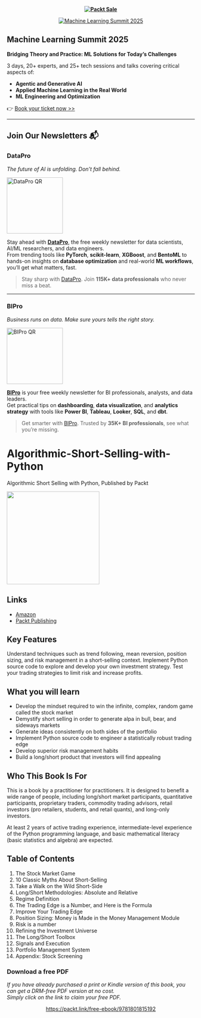 
<b><p align='center'>[![Packt Sale](https://static.packt-cdn.com/assets/images/packt+events/Improve_UX.png)](https://packt.link/algotradingpython)</p></b> 

<p align="center"><a href="https://packt.link/mlsumgh"><img src="https://static.packt-cdn.com/assets/images/ML Summit Banner v3 1200x627.png" alt="Machine Learning Summit 2025"/></a></p>

## Machine Learning Summit 2025
**Bridging Theory and Practice: ML Solutions for Today’s Challenges**

3 days, 20+ experts, and 25+ tech sessions and talks covering critical aspects of:
- **Agentic and Generative AI**
- **Applied Machine Learning in the Real World**
- **ML Engineering and Optimization**

👉 [Book your ticket now >>](https://packt.link/mlsumgh)

---

## Join Our Newsletters 📬

### DataPro  
*The future of AI is unfolding. Don’t fall behind.*

<p><a href="https://landing.packtpub.com/subscribe-datapronewsletter/?link_from_packtlink=yes"><img src="https://static.packt-cdn.com/assets/images/DataPro NL QR Code.png" alt="DataPro QR" width="150"/></a></p>

Stay ahead with [**DataPro**](https://landing.packtpub.com/subscribe-datapronewsletter/?link_from_packtlink=yes), the free weekly newsletter for data scientists, AI/ML researchers, and data engineers.  
From trending tools like **PyTorch**, **scikit-learn**, **XGBoost**, and **BentoML** to hands-on insights on **database optimization** and real-world **ML workflows**, you’ll get what matters, fast.

> Stay sharp with [DataPro](https://landing.packtpub.com/subscribe-datapronewsletter/?link_from_packtlink=yes). Join **115K+ data professionals** who never miss a beat.

---

### BIPro  
*Business runs on data. Make sure yours tells the right story.*

<p><a href="https://landing.packtpub.com/subscribe-bipro-newsletter/?link_from_packtlink=yes"><img src="https://static.packt-cdn.com/assets/images/BIPro NL QR Code.png" alt="BIPro QR" width="150"/></a></p>

[**BIPro**](https://landing.packtpub.com/subscribe-bipro-newsletter/?link_from_packtlink=yes) is your free weekly newsletter for BI professionals, analysts, and data leaders.  
Get practical tips on **dashboarding**, **data visualization**, and **analytics strategy** with tools like **Power BI**, **Tableau**, **Looker**, **SQL**, and **dbt**.

> Get smarter with [BIPro](https://landing.packtpub.com/subscribe-bipro-newsletter/?link_from_packtlink=yes). Trusted by **35K+ BI professionals**, see what you’re missing.




# Algorithmic-Short-Selling-with-Python
Algorithmic Short Selling with Python, Published by Packt


[<img src="./.other/cover.png" width="248">](https://www.amazon.com/Algorithmic-Short-Selling-Python-algorithmic-consistently-dp-1801815194/dp/1801815194/ref=mt_other?_encoding=UTF8&me=&qid=1632924207)

## Links

* [Amazon](https://www.amazon.com/Algorithmic-Short-Selling-Python-algorithmic-consistently-dp-1801815194/dp/1801815194/ref=mt_other?_encoding=UTF8&me=&qid=1632924207)
* [Packt Publishing](https://www.packtpub.com/product/algorithmic-short-selling-with-python/9781801815192)

## Key Features

Understand techniques such as trend following, mean reversion, position sizing, and risk management in a short-selling context.
Implement Python source code to explore and develop your own investment strategy.
Test your trading strategies to limit risk and increase profits.

## What you will learn

- Develop the mindset required to win the infinite, complex, random game called the stock market
- Demystify short selling in order to generate alpa in bull, bear, and sideways markets
- Generate ideas consistently on both sides of the portfolio
- Implement Python source code to engineer a statistically robust trading edge
- Develop superior risk management habits
- Build a long/short product that investors will find appealing

## Who This Book Is For
This is a book by a practitioner for practitioners. It is designed to benefit a wide range of people, including long/short market participants, quantitative participants, proprietary traders, commodity trading advisors, retail investors (pro retailers, students, and retail quants), and long-only investors.

At least 2 years of active trading experience, intermediate-level experience of the Python programming language, and basic mathematical literacy (basic statistics and algebra) are expected.

## Table of Contents
1. The Stock Market Game
1. 10 Classic Myths About Short-Selling
1. Take a Walk on the Wild Short-Side
1. Long/Short Methodologies: Absolute and Relative
1. Regime Definition
1. The Trading Edge is a Number, and Here is the Formula
1. Improve Your Trading Edge	
1. Position Sizing: Money is Made in the Money Management Module
1. Risk is a number
1. Refining the Investment Universe
1. The Long/Short Toolbox
1. Signals and Execution
1. Portfolio Management System
1. Appendix: Stock Screening 
### Download a free PDF

 <i>If you have already purchased a print or Kindle version of this book, you can get a DRM-free PDF version at no cost.<br>Simply click on the link to claim your free PDF.</i>
<p align="center"> <a href="https://packt.link/free-ebook/9781801815192">https://packt.link/free-ebook/9781801815192 </a> </p>